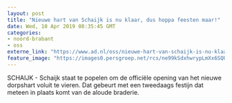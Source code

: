 ```yaml
---
layout: post
title: "Nieuwe hart van Schaijk is nu klaar, dus hoppa feesten maar!"
date: Wed, 10 Apr 2019 08:35:45 GMT
categories: 
- noord-brabant 
- oss 
externe_link: "https://www.ad.nl/oss/nieuwe-hart-van-schaijk-is-nu-klaar-dus-hoppa-feesten-maar~a43cba59/"
feature_image: "https://images0.persgroep.net/rcs/ne99kSdxhwrypLmXx6SQU9AyWEk/diocontent/145225733/_fitwidth/400/?appId=21791a8992982cd8da851550a453bd7f&quality=0.7"
---
```


SCHAIJK - Schaijk staat te popelen om de officiële opening van het nieuwe dorpshart voluit te vieren. Dat gebeurt met een tweedaags festijn dat meteen in plaats komt van de aloude braderie.

